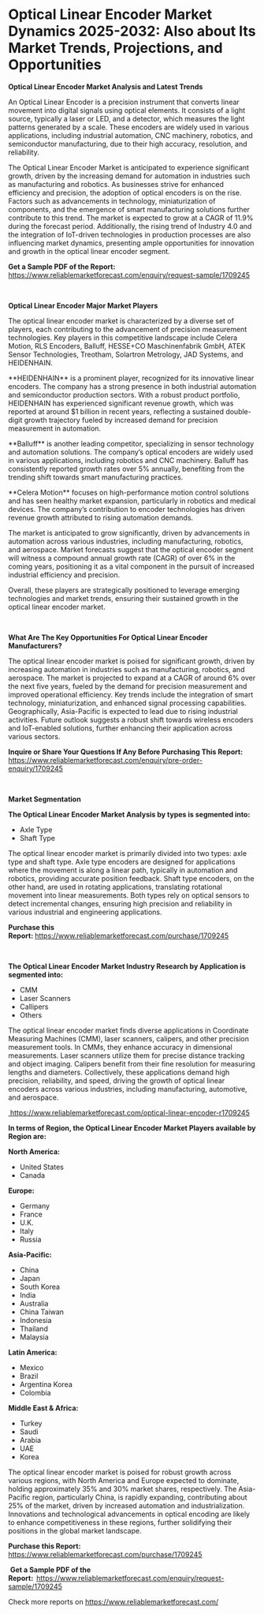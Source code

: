 <p><h1>Optical Linear Encoder Market Dynamics 2025-2032: Also about Its Market Trends, Projections, and Opportunities</h1></p><p><strong>Optical Linear Encoder Market Analysis and Latest Trends</strong></p>
<p><p>An Optical Linear Encoder is a precision instrument that converts linear movement into digital signals using optical elements. It consists of a light source, typically a laser or LED, and a detector, which measures the light patterns generated by a scale. These encoders are widely used in various applications, including industrial automation, CNC machinery, robotics, and semiconductor manufacturing, due to their high accuracy, resolution, and reliability.</p><p>The Optical Linear Encoder Market is anticipated to experience significant growth, driven by the increasing demand for automation in industries such as manufacturing and robotics. As businesses strive for enhanced efficiency and precision, the adoption of optical encoders is on the rise. Factors such as advancements in technology, miniaturization of components, and the emergence of smart manufacturing solutions further contribute to this trend. The market is expected to grow at a CAGR of 11.9% during the forecast period. Additionally, the rising trend of Industry 4.0 and the integration of IoT-driven technologies in production processes are also influencing market dynamics, presenting ample opportunities for innovation and growth in the optical linear encoder segment.</p></p>
<p><strong>Get a Sample PDF of the Report:&nbsp;</strong> <a href="https://www.reliablemarketforecast.com/enquiry/request-sample/1709245?utm_campaign=2455&utm_medium=2&utm_source=Github&utm_content=ia&utm_term=27032025&utm_id=optical-linear-encoder">https://www.reliablemarketforecast.com/enquiry/request-sample/1709245</a></p>
<p>&nbsp;</p>
<p><strong>Optical Linear Encoder Major Market Players</strong></p>
<p><p>The optical linear encoder market is characterized by a diverse set of players, each contributing to the advancement of precision measurement technologies. Key players in this competitive landscape include Celera Motion, RLS Encoders, Balluff, HESSE+CO Maschinenfabrik GmbH, ATEK Sensor Technologies, Treotham, Solartron Metrology, JAD Systems, and HEIDENHAIN.</p><p>**HEIDENHAIN** is a prominent player, recognized for its innovative linear encoders. The company has a strong presence in both industrial automation and semiconductor production sectors. With a robust product portfolio, HEIDENHAIN has experienced significant revenue growth, which was reported at around $1 billion in recent years, reflecting a sustained double-digit growth trajectory fueled by increased demand for precision measurement in automation.</p><p>**Balluff** is another leading competitor, specializing in sensor technology and automation solutions. The company’s optical encoders are widely used in various applications, including robotics and CNC machinery. Balluff has consistently reported growth rates over 5% annually, benefiting from the trending shift towards smart manufacturing practices.</p><p>**Celera Motion** focuses on high-performance motion control solutions and has seen healthy market expansion, particularly in robotics and medical devices. The company’s contribution to encoder technologies has driven revenue growth attributed to rising automation demands.</p><p>The market is anticipated to grow significantly, driven by advancements in automation across various industries, including manufacturing, robotics, and aerospace. Market forecasts suggest that the optical encoder segment will witness a compound annual growth rate (CAGR) of over 6% in the coming years, positioning it as a vital component in the pursuit of increased industrial efficiency and precision.</p><p>Overall, these players are strategically positioned to leverage emerging technologies and market trends, ensuring their sustained growth in the optical linear encoder market.</p></p>
<p>&nbsp;</p>
<p><strong>What Are The Key Opportunities For Optical Linear Encoder Manufacturers?</strong></p>
<p><p>The optical linear encoder market is poised for significant growth, driven by increasing automation in industries such as manufacturing, robotics, and aerospace. The market is projected to expand at a CAGR of around 6% over the next five years, fueled by the demand for precision measurement and improved operational efficiency. Key trends include the integration of smart technology, miniaturization, and enhanced signal processing capabilities. Geographically, Asia-Pacific is expected to lead due to rising industrial activities. Future outlook suggests a robust shift towards wireless encoders and IoT-enabled solutions, further enhancing their application across various sectors.</p></p>
<p><strong>Inquire or Share Your Questions If Any Before Purchasing This Report:</strong> <a href="https://www.reliablemarketforecast.com/enquiry/pre-order-enquiry/1709245?utm_campaign=2455&utm_medium=2&utm_source=Github&utm_content=ia&utm_term=27032025&utm_id=optical-linear-encoder">https://www.reliablemarketforecast.com/enquiry/pre-order-enquiry/1709245</a></p>
<p>&nbsp;</p>
<p><strong>Market Segmentation</strong></p>
<p><strong>The Optical Linear Encoder Market Analysis by types is segmented into:</strong></p>
<p><ul><li>Axle Type</li><li>Shaft Type</li></ul></p>
<p><p>The optical linear encoder market is primarily divided into two types: axle type and shaft type. Axle type encoders are designed for applications where the movement is along a linear path, typically in automation and robotics, providing accurate position feedback. Shaft type encoders, on the other hand, are used in rotating applications, translating rotational movement into linear measurements. Both types rely on optical sensors to detect incremental changes, ensuring high precision and reliability in various industrial and engineering applications.</p></p>
<p><strong>Purchase this Report:&nbsp;</strong><a href="https://www.reliablemarketforecast.com/purchase/1709245?utm_campaign=2455&utm_medium=2&utm_source=Github&utm_content=ia&utm_term=27032025&utm_id=optical-linear-encoder">https://www.reliablemarketforecast.com/purchase/1709245</a></p>
<p>&nbsp;</p>
<p><strong>The Optical Linear Encoder Market Industry Research by Application is segmented into:</strong></p>
<p><ul><li>CMM</li><li>Laser Scanners</li><li>Callipers</li><li>Others</li></ul></p>
<p><p>The optical linear encoder market finds diverse applications in Coordinate Measuring Machines (CMM), laser scanners, calipers, and other precision measurement tools. In CMMs, they enhance accuracy in dimensional measurements. Laser scanners utilize them for precise distance tracking and object imaging. Calipers benefit from their fine resolution for measuring lengths and diameters. Collectively, these applications demand high precision, reliability, and speed, driving the growth of optical linear encoders across various industries, including manufacturing, automotive, and aerospace.</p></p>
<p><a href="https://www.reliablemarketforecast.com/optical-linear-encoder-r1709245?utm_campaign=2455&utm_medium=2&utm_source=Github&utm_content=ia&utm_term=27032025&utm_id=optical-linear-encoder">&nbsp;https://www.reliablemarketforecast.com/optical-linear-encoder-r1709245</a></p>
<p><strong>In terms of Region, the Optical Linear Encoder Market Players available by Region are:</strong></p>
<p>
    <p> <strong> North America: </strong>
        <ul>
            <li>United States</li>
            <li>Canada</li>
        </ul>
        </p> 
    <p> <strong> Europe: </strong>
        <ul>
            <li>Germany</li>
            <li>France</li>
            <li>U.K.</li>
            <li>Italy</li>
            <li>Russia</li>
        </ul>
        </p> 
    <p> <strong> Asia-Pacific: </strong>
        <ul>
            <li>China</li>
            <li>Japan</li>
            <li>South Korea</li>
            <li>India</li>
            <li>Australia</li>
            <li>China Taiwan</li>
            <li>Indonesia</li>
            <li>Thailand</li>
            <li>Malaysia</li>
        </ul>
        </p> 
    <p> <strong> Latin America: </strong>
        <ul>
            <li>Mexico</li>
            <li>Brazil</li>
            <li>Argentina Korea</li>
            <li>Colombia</li>
        </ul>
        </p> 
    <p> <strong> Middle East & Africa: </strong>
        <ul>
            <li>Turkey</li>
            <li>Saudi</li>
            <li>Arabia</li>
            <li>UAE</li>
            <li>Korea</li>
        </ul>
    </p>
    </p>
<p><p>The optical linear encoder market is poised for robust growth across various regions, with North America and Europe expected to dominate, holding approximately 35% and 30% market shares, respectively. The Asia-Pacific region, particularly China, is rapidly expanding, contributing about 25% of the market, driven by increased automation and industrialization. Innovations and technological advancements in optical encoding are likely to enhance competitiveness in these regions, further solidifying their positions in the global market landscape.</p></p>
<p><strong>Purchase this Report: </strong><a href="https://www.reliablemarketforecast.com/purchase/1709245?utm_campaign=2455&utm_medium=2&utm_source=Github&utm_content=ia&utm_term=27032025&utm_id=optical-linear-encoder">https://www.reliablemarketforecast.com/purchase/1709245</a></p>
<p>&nbsp;<strong>Get a Sample PDF of the Report:&nbsp;&nbsp;</strong><a href="https://www.reliablemarketforecast.com/enquiry/request-sample/1709245?utm_campaign=2455&utm_medium=2&utm_source=Github&utm_content=ia&utm_term=27032025&utm_id=optical-linear-encoder">https://www.reliablemarketforecast.com/enquiry/request-sample/1709245</a></p>
<p><strong></strong></p>
<p>Check more reports on <a href="https://www.reliablemarketforecast.com/?utm_campaign=2455&utm_medium=2&utm_source=Github&utm_content=ia&utm_term=27032025&utm_id=optical-linear-encoder">https://www.reliablemarketforecast.com/</a></p>